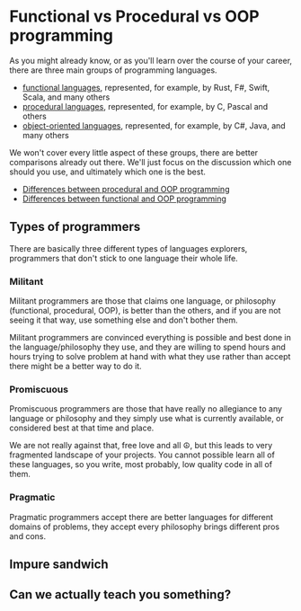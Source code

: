 # Functional vs Procedural vs OOP programming

As you might already know, or as you'll learn over the course of your career, there are three main groups of programming languages. 

- [functional languages](https://en.wikipedia.org/wiki/Functional_programming), represented, for example, by Rust, F#, Swift, Scala, and many others
- [procedural languages](https://en.wikipedia.org/wiki/Procedural_programming), represented, for example, by C, Pascal and others
- [object-oriented languages](https://en.wikipedia.org/wiki/Object-oriented_programming), represented, for example, by C#, Java, and many others

We won't cover every little aspect of these groups, there are better comparisons already out there. We'll just focus on the discussion which one should you use, and ultimately which one is the best.

- [Differences between procedural and OOP programming](https://www.geeksforgeeks.org/differences-between-procedural-and-object-oriented-programming/)
- [Differences between functional and OOP programming](https://medium.com/@shaistha24/functional-programming-vs-object-oriented-programming-oop-which-is-better-82172e53a526)

## Types of programmers

There are basically three different types of languages explorers, programmers that don't stick to one language their whole life.

### Militant

Militant programmers are those that claims one language, or philosophy (functional, procedural, OOP), is better than the others, and if you are not seeing it that way, use something else and don't bother them.

Militant programmers are convinced everything is possible and best done in the language/philosophy they use, and they are willing to spend hours and hours trying to solve problem at hand with what they use rather than accept there might be a better way to do it.

### Promiscuous

Promiscuous programmers are those that have really no allegiance to any language or philosophy and they simply use what is currently available, or considered best at that time and place. 

We are not really against that, free love and all ☮, but this leads to very fragmented landscape of your projects. You cannot possible learn all of these languages, so you write, most probably, low quality code in all of them.

### Pragmatic

Pragmatic programmers accept there are better languages for different domains of problems, they accept every philosophy brings different pros and cons. 


## Impure sandwich



## Can we actually teach you something?

